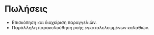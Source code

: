 # Πωλήσεις

* Επισκόπηση και διαχείριση παραγγελιών.
* Παράλληλη παρακολούθηση ροής εγκαταλελειμμένων καλαθιών.
